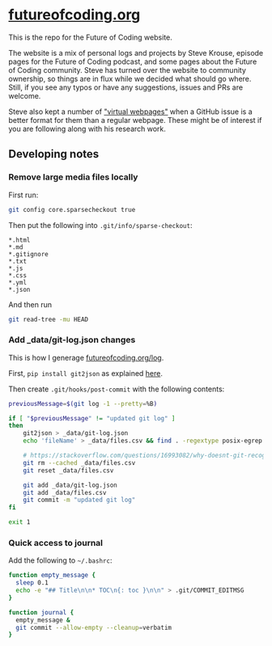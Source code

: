 # [futureofcoding.org](http://futureofcoding.org)

This is the repo for the Future of Coding website.

The website is a mix of personal logs and projects by Steve Krouse, episode pages for the Future of Coding podcast, and some pages about the Future of Coding community. Steve has turned over the website to community ownership, so things are in flux while we decided what should go where. Still, if you see any typos or have any suggestions, issues and PRs are welcome.

Steve also kept a number of ["virtual webpages"](https://github.com/stevekrouse/futureofcoding.org/issues?q=is%3Aopen+is%3Aissue+label%3A%22virtual+webpage%22) when a GitHub issue is a better format for them than a regular webpage. These might be of interest if you are following along with his research work.

## Developing notes

### Remove large media files locally

First run:

```bash
git config core.sparsecheckout true
```

Then put the following into `.git/info/sparse-checkout`:

```
*.html
*.md
*.gitignore
*.txt
*.js
*.css
*.yml
*.json
```

And then run


```bash
git read-tree -mu HEAD
```


### Add _data/git-log.json changes

This is how I generage [futureofcoding.org/log](futureofcoding.org/log).

First, `pip install git2json` as explained [here](https://github.com/tarmstrong/git2json#installation).

Then create `.git/hooks/post-commit` with the following contents:

```bash
previousMessage=$(git log -1 --pretty=%B)

if [ "$previousMessage" != "updated git log" ]
then
    git2json > _data/git-log.json
    echo 'fileName' > _data/files.csv && find . -regextype posix-egrep -regex ".*\.(md|html)$"  -not -path "./_site/*" >> _data/files.csv

    # https://stackoverflow.com/questions/16993082/why-doesnt-git-recognize-that-my-file-has-been-changed-therefore-git-add-not-w
    git rm --cached _data/files.csv
    git reset _data/files.csv

    git add _data/git-log.json
    git add _data/files.csv
    git commit -m "updated git log"
fi

exit 1
```

### Quick access to journal

Add the following to `~/.bashrc`:

```bash
function empty_message {
  sleep 0.1
  echo -e "## Title\n\n* TOC\n{: toc }\n\n" > .git/COMMIT_EDITMSG
}

function journal {
  empty_message &
  git commit --allow-empty --cleanup=verbatim
}
```
